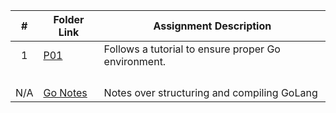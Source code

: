 |   #   | Folder Link | Assignment Description |
| :---: | ----------- | ---------------------- |
|   1    |  [P01](https://github.com/aelious/4143-PLC-Nagel/tree/main/Assignments/P01)       | Follows a tutorial to ensure proper Go environment. |
|       |             |                        |
|       |             |                        |
|       |             |                        |
|       |             |                        |
| N/A | [Go Notes](https://github.com/aelious/4143-PLC-Nagel/tree/main/Assignments/GoLang-Notes) | Notes over structuring and compiling GoLang |
